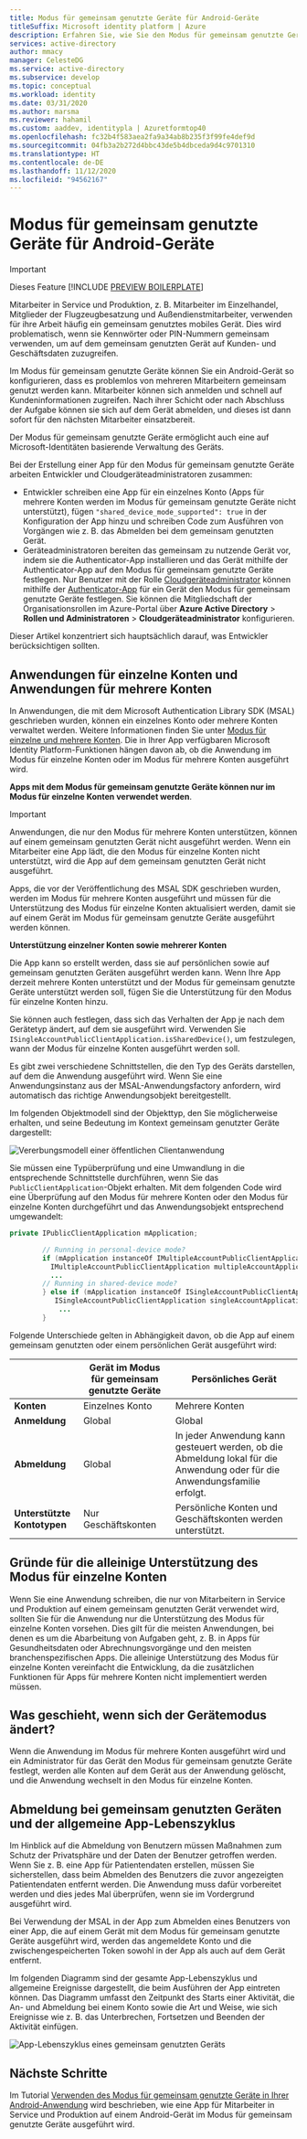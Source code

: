 ```yaml
---
title: Modus für gemeinsam genutzte Geräte für Android-Geräte
titleSuffix: Microsoft identity platform | Azure
description: Erfahren Sie, wie Sie den Modus für gemeinsam genutzte Geräte aktivieren, über den Mitarbeiter in Service und Produktion ein Android-Gerät gemeinsam nutzen können
services: active-directory
author: mmacy
manager: CelesteDG
ms.service: active-directory
ms.subservice: develop
ms.topic: conceptual
ms.workload: identity
ms.date: 03/31/2020
ms.author: marsma
ms.reviewer: hahamil
ms.custom: aaddev, identitypla | Azuretformtop40
ms.openlocfilehash: fc32b4f583aea2fa9a34ab8b235f3f99fe4def9d
ms.sourcegitcommit: 04fb3a2b272d4bbc43de5b4dbceda9d4c9701310
ms.translationtype: HT
ms.contentlocale: de-DE
ms.lasthandoff: 11/12/2020
ms.locfileid: "94562167"
---
```

# <a name="shared-device-mode-for-android-devices"></a>Modus für gemeinsam genutzte Geräte für Android-Geräte

>[!IMPORTANT]
> Dieses Feature [!INCLUDE [PREVIEW BOILERPLATE](../../../includes/active-directory-develop-preview.md)]

Mitarbeiter in Service und Produktion, z. B. Mitarbeiter im Einzelhandel, Mitglieder der Flugzeugbesatzung und Außendienstmitarbeiter, verwenden für ihre Arbeit häufig ein gemeinsam genutztes mobiles Gerät. Dies wird problematisch, wenn sie Kennwörter oder PIN-Nummern gemeinsam verwenden, um auf dem gemeinsam genutzten Gerät auf Kunden- und Geschäftsdaten zuzugreifen.

Im Modus für gemeinsam genutzte Geräte können Sie ein Android-Gerät so konfigurieren, dass es problemlos von mehreren Mitarbeitern gemeinsam genutzt werden kann. Mitarbeiter können sich anmelden und schnell auf Kundeninformationen zugreifen. Nach ihrer Schicht oder nach Abschluss der Aufgabe können sie sich auf dem Gerät abmelden, und dieses ist dann sofort für den nächsten Mitarbeiter einsatzbereit.

Der Modus für gemeinsam genutzte Geräte ermöglicht auch eine auf Microsoft-Identitäten basierende Verwaltung des Geräts.

Bei der Erstellung einer App für den Modus für gemeinsam genutzte Geräte arbeiten Entwickler und Cloudgeräteadministratoren zusammen:

- Entwickler schreiben eine App für ein einzelnes Konto (Apps für mehrere Konten werden im Modus für gemeinsam genutzte Geräte nicht unterstützt), fügen `"shared_device_mode_supported": true` in der Konfiguration der App hinzu und schreiben Code zum Ausführen von Vorgängen wie z. B. das Abmelden bei dem gemeinsam genutzten Gerät.
- Geräteadministratoren bereiten das gemeinsam zu nutzende Gerät vor, indem sie die Authenticator-App installieren und das Gerät mithilfe der Authenticator-App auf den Modus für gemeinsam genutzte Geräte festlegen. Nur Benutzer mit der Rolle [Cloudgeräteadministrator](../roles/permissions-reference.md#cloud-device-administrator-permissions) können mithilfe der [Authenticator-App](../user-help/user-help-auth-app-overview.md) für ein Gerät den Modus für gemeinsam genutzte Geräte festlegen. Sie können die Mitgliedschaft der Organisationsrollen im Azure-Portal über **Azure Active Directory** > **Rollen und Administratoren** > **Cloudgeräteadministrator** konfigurieren.

 Dieser Artikel konzentriert sich hauptsächlich darauf, was Entwickler berücksichtigen sollten.

## <a name="single-vs-multiple-account-applications"></a>Anwendungen für einzelne Konten und Anwendungen für mehrere Konten

In Anwendungen, die mit dem Microsoft Authentication Library SDK (MSAL) geschrieben wurden, können ein einzelnes Konto oder mehrere Konten verwaltet werden. Weitere Informationen finden Sie unter [Modus für einzelne und mehrere Konten](single-multi-account.md). Die in Ihrer App verfügbaren Microsoft Identity Platform-Funktionen hängen davon ab, ob die Anwendung im Modus für einzelne Konten oder im Modus für mehrere Konten ausgeführt wird.

**Apps mit dem Modus für gemeinsam genutzte Geräte können nur im Modus für einzelne Konten verwendet werden**.

> [!IMPORTANT]
> Anwendungen, die nur den Modus für mehrere Konten unterstützen, können auf einem gemeinsam genutzten Gerät nicht ausgeführt werden. Wenn ein Mitarbeiter eine App lädt, die den Modus für einzelne Konten nicht unterstützt, wird die App auf dem gemeinsam genutzten Gerät nicht ausgeführt.
>
> Apps, die vor der Veröffentlichung des MSAL SDK geschrieben wurden, werden im Modus für mehrere Konten ausgeführt und müssen für die Unterstützung des Modus für einzelne Konten aktualisiert werden, damit sie auf einem Gerät im Modus für gemeinsam genutzte Geräte ausgeführt werden können.

**Unterstützung einzelner Konten sowie mehrerer Konten**

Die App kann so erstellt werden, dass sie auf persönlichen sowie auf gemeinsam genutzten Geräten ausgeführt werden kann. Wenn Ihre App derzeit mehrere Konten unterstützt und der Modus für gemeinsam genutzte Geräte unterstützt werden soll, fügen Sie die Unterstützung für den Modus für einzelne Konten hinzu.

Sie können auch festlegen, dass sich das Verhalten der App je nach dem Gerätetyp ändert, auf dem sie ausgeführt wird. Verwenden Sie `ISingleAccountPublicClientApplication.isSharedDevice()`, um festzulegen, wann der Modus für einzelne Konten ausgeführt werden soll.

Es gibt zwei verschiedene Schnittstellen, die den Typ des Geräts darstellen, auf dem die Anwendung ausgeführt wird. Wenn Sie eine Anwendungsinstanz aus der MSAL-Anwendungsfactory anfordern, wird automatisch das richtige Anwendungsobjekt bereitgestellt.

Im folgenden Objektmodell sind der Objekttyp, den Sie möglicherweise erhalten, und seine Bedeutung im Kontext gemeinsam genutzter Geräte dargestellt:

![Vererbungsmodell einer öffentlichen Clientanwendung](media/v2-shared-device-mode/ipublic-client-app-inheritance.png)

Sie müssen eine Typüberprüfung und eine Umwandlung in die entsprechende Schnittstelle durchführen, wenn Sie das `PublicClientApplication`-Objekt erhalten. Mit dem folgenden Code wird eine Überprüfung auf den Modus für mehrere Konten oder den Modus für einzelne Konten durchgeführt und das Anwendungsobjekt entsprechend umgewandelt:

```java
private IPublicClientApplication mApplication;

        // Running in personal-device mode?
        if (mApplication instanceOf IMultipleAccountPublicClientApplication) {
          IMultipleAccountPublicClientApplication multipleAccountApplication = (IMultipleAccountPublicClientApplication) mApplication;
          ...
        // Running in shared-device mode?
        } else if (mApplication instanceOf ISingleAccountPublicClientApplication) {
           ISingleAccountPublicClientApplication singleAccountApplication = (ISingleAccountPublicClientApplication) mApplication;
            ...
        }
```

Folgende Unterschiede gelten in Abhängigkeit davon, ob die App auf einem gemeinsam genutzten oder einem persönlichen Gerät ausgeführt wird:

|  | Gerät im Modus für gemeinsam genutzte Geräte  | Persönliches Gerät |
|---------|---------|---------|
| **Konten**     | Einzelnes Konto | Mehrere Konten |
| **Anmeldung** | Global | Global |
| **Abmeldung** | Global | In jeder Anwendung kann gesteuert werden, ob die Abmeldung lokal für die Anwendung oder für die Anwendungsfamilie erfolgt. |
| **Unterstützte Kontotypen** | Nur Geschäftskonten | Persönliche Konten und Geschäftskonten werden unterstützt.  |

## <a name="why-you-may-want-to-only-support-single-account-mode"></a>Gründe für die alleinige Unterstützung des Modus für einzelne Konten

Wenn Sie eine Anwendung schreiben, die nur von Mitarbeitern in Service und Produktion auf einem gemeinsam genutzten Gerät verwendet wird, sollten Sie für die Anwendung nur die Unterstützung des Modus für einzelne Konten vorsehen. Dies gilt für die meisten Anwendungen, bei denen es um die Abarbeitung von Aufgaben geht, z. B. in Apps für Gesundheitsdaten oder Abrechnungsvorgänge und den meisten branchenspezifischen Apps. Die alleinige Unterstützung des Modus für einzelne Konten vereinfacht die Entwicklung, da die zusätzlichen Funktionen für Apps für mehrere Konten nicht implementiert werden müssen.

## <a name="what-happens-when-the-device-mode-changes"></a>Was geschieht, wenn sich der Gerätemodus ändert?

Wenn die Anwendung im Modus für mehrere Konten ausgeführt wird und ein Administrator für das Gerät den Modus für gemeinsam genutzte Geräte festlegt, werden alle Konten auf dem Gerät aus der Anwendung gelöscht, und die Anwendung wechselt in den Modus für einzelne Konten.

## <a name="shared-device-sign-out-and-the-overall-app-lifecycle"></a>Abmeldung bei gemeinsam genutzten Geräten und der allgemeine App-Lebenszyklus

Im Hinblick auf die Abmeldung von Benutzern müssen Maßnahmen zum Schutz der Privatsphäre und der Daten der Benutzer getroffen werden. Wenn Sie z. B. eine App für Patientendaten erstellen, müssen Sie sicherstellen, dass beim Abmelden des Benutzers die zuvor angezeigten Patientendaten entfernt werden. Die Anwendung muss dafür vorbereitet werden und dies jedes Mal überprüfen, wenn sie im Vordergrund ausgeführt wird.

Bei Verwendung der MSAL in der App zum Abmelden eines Benutzers von einer App, die auf einem Gerät mit dem Modus für gemeinsam genutzte Geräte ausgeführt wird, werden das angemeldete Konto und die zwischengespeicherten Token sowohl in der App als auch auf dem Gerät entfernt.

Im folgenden Diagramm sind der gesamte App-Lebenszyklus und allgemeine Ereignisse dargestellt, die beim Ausführen der App eintreten können. Das Diagramm umfasst den Zeitpunkt des Starts einer Aktivität, die An- und Abmeldung bei einem Konto sowie die Art und Weise, wie sich Ereignisse wie z. B. das Unterbrechen, Fortsetzen und Beenden der Aktivität einfügen.

![App-Lebenszyklus eines gemeinsam genutzten Geräts](media/v2-shared-device-mode/lifecycle.png)

## <a name="next-steps"></a>Nächste Schritte

Im Tutorial [Verwenden des Modus für gemeinsam genutzte Geräte in Ihrer Android-Anwendung](tutorial-v2-shared-device-mode.md) wird beschrieben, wie eine App für Mitarbeiter in Service und Produktion auf einem Android-Gerät im Modus für gemeinsam genutzte Geräte ausgeführt wird.
